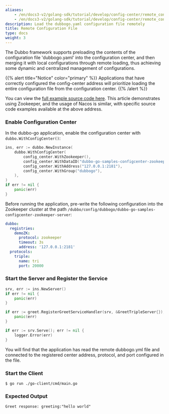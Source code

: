 ```yaml
---
aliases:
    - /en/docs3-v2/golang-sdk/tutorial/develop/config-center/remote_config/
    - /en/docs3-v2/golang-sdk/tutorial/develop/config-center/remote_config/
description: Load the dubbogo.yaml configuration file remotely
title: Remote Configuration File
type: docs
weight: 3
---
```


The Dubbo framework supports preloading the contents of the configuration file 'dubbogo.yaml' into the configuration center, and then merging it with local configurations through remote loading, thus achieving some dynamic and centralized management of configurations.

{{% alert title="Notice" color="primary" %}}
Applications that have correctly configured the config-center address will prioritize loading the entire configuration file from the configuration center.
{{% /alert %}}

You can view the <a href="https://github.com/apache/dubbo-go-samples/tree/main/config_center" target="_blank">full example source code here</a>. This article demonstrates using Zookeeper, and the usage of Nacos is similar, with specific source code examples available at the above address.

### Enable Configuration Center
In the dubbo-go application, enable the configuration center with `dubbo.WithConfigCenter()`:

```go
ins, err := dubbo.NewInstance(
    dubbo.WithConfigCenter(
    	config_center.WithZookeeper(),
    	config_center.WithDataID("dubbo-go-samples-configcenter-zookeeper-server"),
    	config_center.WithAddress("127.0.0.1:2181"),
    	config_center.WithGroup("dubbogo"),
	),
)
if err != nil {
    panic(err)
}
```

Before running the application, pre-write the following configuration into the Zookeeper cluster at the path `/dubbo/config/dubbogo/dubbo-go-samples-configcenter-zookeeper-server`:

```yaml
dubbo:
  registries:
    demoZK:
      protocol: zookeeper
      timeout: 3s
      address: '127.0.0.1:2181'
  protocols:
    triple:
      name: tri
      port: 20000
```

### Start the Server and Register the Service

```go
srv, err := ins.NewServer()
if err != nil {
    panic(err)
}

if err := greet.RegisterGreetServiceHandler(srv, &GreetTripleServer{}); err != nil {
    panic(err)
}

if err := srv.Serve(); err != nil {
    logger.Error(err)
}
```

You will find that the application has read the remote dubbogo.yml file and connected to the registered center address, protocol, and port configured in the file.

### Start the Client

```shell
$ go run ./go-client/cmd/main.go
```

### Expected Output

```
Greet response: greeting:"hello world"
```
